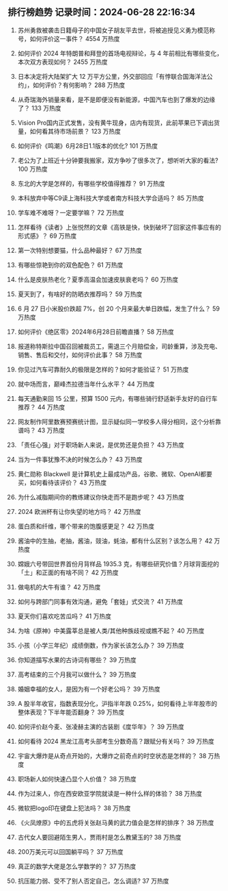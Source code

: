 
## 排行榜趋势 记录时间：2024-06-28 22:16:34
  
  1. 苏州勇救被袭击日籍母子的中国女子胡友平去世，将被追授见义勇为模范称号，如何评价这一事件？ 4554 万热度
    
  2. 如何评价 2024 年特朗普和拜登的首场电视辩论，与 4 年前相比有哪些变化，本次双方表现如何？ 2455 万热度
    
  3. 日本决定将大陆架扩大 12 万平方公里，外交部回应「有悖联合国海洋法公约」，如何评价？有何影响？ 288 万热度
    
  4. 从奇瑞海外销量来看，是不是即便没有新能源，中国汽车也到了爆发的边缘了？ 133 万热度
    
  5. Vision Pro国内正式发售，没有黄牛现身，店内有现货，此前苹果已下调出货量，如何看其待市场前景？ 123 万热度
    
  6. 如何评价《鸣潮》6月28日1.1版本的优化? 101 万热度
    
  7. 老公为了上班近十分钟要我搬家，双方争吵了很多次了，想听听大家的看法? 100 万热度
    
  8. 东北的大学是怎样的，有哪些学校值得推荐？ 91 万热度
    
  9. 本科放弃中等C9读上海科技大学或者南方科技大学合适吗？ 85 万热度
    
  10. 学车难不难呀？一定要学嘛？ 72 万热度
    
  11. 怎样看待《读者》上张悦然的文章《高铁是快，快到破坏了回家这件事应有的形式感》？ 69 万热度
    
  12. 第一次特别想要猫，什么品种最好？ 67 万热度
    
  13. 有哪些惊艳到你的双色配色？ 61 万热度
    
  14. 什么是皮肤热老化？夏季高温会加速皮肤衰老吗？ 60 万热度
    
  15. 夏天到了，有啥好的防晒衣推荐吗？ 59 万热度
    
  16. 6 月 27 日小米股价跌超 7%，创 20 个月来最大单日跌幅，发生了什么？ 59 万热度
    
  17. 如何评价《绝区零》2024年6月28日前瞻直播？ 58 万热度
    
  18. 报道称特斯拉中国召回被裁员工，需退三个月赔偿金，司龄重算，涉及充电、销售、售后和交付，如何评价此事？ 58 万热度
    
  19. 你见过汽车可靠耐久的极限是怎样的？如何才能验证？ 51 万热度
    
  20. 就中场而言，巅峰杰拉德当年什么水平？ 44 万热度
    
  21. 每天通勤来回 15 公里，预算 1500 元内，有哪些骑行舒适新手友好的自行车推荐？ 44 万热度
    
  22. 网友制作阿里数赛预赛统计图，显示疑似同一学校多人得分相同，这个分析靠谱吗？ 43 万热度
    
  23. 「责任心强」对于职场新人来说，是优势还是负担？ 43 万热度
    
  24. 当为一件事犹豫不决的时候怎么办？ 43 万热度
    
  25. 黄仁勋称 Blackwell 是计算机史上最成功产品，谷歌、微软、OpenAI都要买，如何看待该评价？ 43 万热度
    
  26. 为什么减脂期间你的教练建议你快走而不是跑步呢？ 43 万热度
    
  27. 2024 欧洲杯有让你失望的地方吗？ 42 万热度
    
  28. 蛋白质和纤维，哪个带来的饱腹感更足？ 42 万热度
    
  29. 酱油中的生抽，老抽，酱油，豉油，蚝油，都有什么区别？该怎么用？ 42 万热度
    
  30. 嫦娥六号带回世界首份月背样品 1935.3 克，有哪些研究价值？月球背面挖的「土」和正面的有啥不同？ 42 万热度
    
  31. 做电机的大牛有谁？ 42 万热度
    
  32. 如何与跨部门同事有效沟通，避免「套娃」式交流？ 41 万热度
    
  33. 夏天你们喜欢吃苦瓜吗？ 41 万热度
    
  34. 为啥《原神》中美露莘总是被人类/其他种族歧视或瞧不起？ 40 万热度
    
  35. 小孩（小学三年纪）成绩倒数，作为家长该怎么办？ 39 万热度
    
  36. 你知道描写水果的古诗词有哪些？ 39 万热度
    
  37. 高考结束的三个月我可以做什么？ 39 万热度
    
  38. 婚姻幸福的女人，是因为有一个好老公吗？ 39 万热度
    
  39. A 股半年收官，指数表现分化，沪指半年跌 0.25%，如何看待上半年股市的整体表现？下半年能否翻身？ 39 万热度
    
  40. 如何评价赵今麦、张凌赫主演的古装剧《度华年》？ 39 万热度
    
  41. 如何看待 2024 黑龙江高考头部考生分数奇高？跟赋分有关吗？ 39 万热度
    
  42. 宇宙大爆炸是从奇点开始的，大爆炸之前奇点的时空状态是怎样的？ 38 万热度
    
  43. 职场新人如何快速凸显个人价值？ 38 万热度
    
  44. 作为过来人，你在西安欧亚学院就读是一种什么样的体验？ 38 万热度
    
  45. 微软把logo印在键盘上犯法吗？ 38 万热度
    
  46. 《火凤燎原》中的五虎将关张赵马黄的武力值会是怎样的排序？ 38 万热度
    
  47. 古代女人要回避陌生男人，贾雨村是怎么教黛玉的? 38 万热度
    
  48. 200万美元可以回国躺平吗？ 37 万热度
    
  49. 真正的数学大佬是怎么学数学的？ 37 万热度
    
  50. 抗压能力弱、受不了别人否定自己，怎么调适? 37 万热度
    